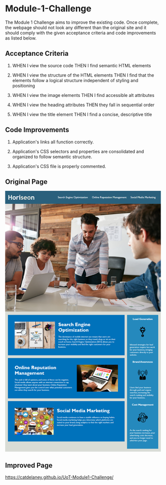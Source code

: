 # Module-1-Challenge

The Module 1 Challenge aims to improve the existing code. Once complete, the webpage should not look any different than the original site and it should comply with the given acceptance criteria and code improvements as listed below.

## Acceptance Criteria

1. WHEN I view the source code
THEN I find semantic HTML elements

2. WHEN I view the structure of the HTML elements
THEN I find that the elements follow a logical structure independent of styling and positioning

3. WHEN I view the image elements
THEN I find accessible alt attributes

4. WHEN I view the heading attributes
THEN they fall in sequential order

5. WHEN I view the title element
THEN I find a concise, descriptive title

## Code Improvements

1. Application's links all function correctly.

2. Application's CSS selectors and properties are consolidated and organized to follow semantic structure.

3. Application's CSS file is properly commented.

## Original Page

![Original Webpage](<assets/images/ORIGINAL PAGE.png>)

## Improved Page

https://catdelaney.github.io/UoT-Module1-Challenge/
